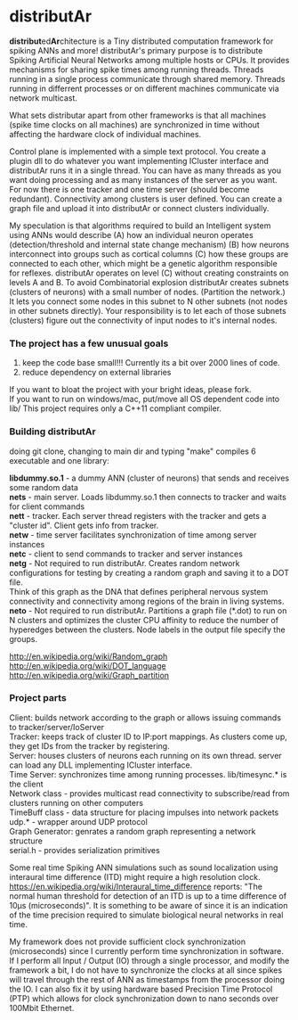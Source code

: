 # distributAr

**distribut**ed**Ar**chitecture is a Tiny distributed computation framework for spiking ANNs and more!
distributAr's primary purpose is to distribute Spiking Artificial Neural Networks among multiple hosts or CPUs.  It provides mechanisms for sharing spike times among running threads. Threads running in a single process communicate through shared memory. Threads running in differrent processes or on different machines communicate via network multicast. 

What sets distributar apart from other frameworks is that all machines (spike time clocks on all machines) are synchronized in time without affecting the hardware clock of individual machines.

Control plane is implemented with a simple text protocol.  You create a plugin dll to do whatever you want implementing ICluster interface and distributAr runs it in a single thread.  You can have as many threads as you want doing processing and as many instances of the server as you want. For now there is one tracker and one time server (should become redundant).  Connectivity among clusters is user defined. You can create a graph file and upload it into distributAr or connect clusters individually.

My speculation is that algorithms required to build an Intelligent system using ANNs would describe (A) how an individual neuron operates (detection/threshold and internal state change mechanism) (B) how neurons interconnect into groups such as cortical columns (C) how these groups are connected to each other, which might be a genetic algorithm responsible for reflexes.  distributAr operates on level (C) without creating constraints on levels A and B.  To avoid Combinatorial explosion distributAr creates subnets (clusters of neurons) with a small number of nodes. (Partition the network.)  It lets you connect some nodes in this subnet to N other subnets (not nodes in other subnets directly).  Your responsibility is to let each of those subnets (clusters) figure out the connectivity of input nodes to it's internal nodes.

### The project has a few unusual goals
1) keep the code base small!!! Currently its a bit over 2000 lines of code.
2) reduce dependency on external libraries

If you want to bloat the project with your bright ideas, please fork.  
If you want to run on windows/mac, put/move all OS dependent code into lib/ 
This project requires only a C++11 compliant compiler.

### Building distributAr

doing git clone, changing to main dir and typing "make" compiles 6 executable and one library:

**libdummy.so.1**  - a dummy ANN (cluster of neurons) that sends and receives some random data  
**nets** - main server.  Loads libdummy.so.1  then connects to tracker and waits for client commands  
**nett** - tracker.  Each server thread registers with the tracker and gets a "cluster id". Client gets info from tracker.  
**netw** - time server facilitates synchronization of time among server instances  
**netc** - client to send commands to tracker and server instances  
**netg** - Not required to run distributAr. Creates random network configurations for testing by creating a random graph and saving it to a DOT file.  
Think of this graph as the DNA that defines peripheral nervous system connectivity and connectivity among regions of the brain in living systems.  
**neto** - Not required to run distributAr.  Partitions a graph file (*.dot) to run on N clusters and optimizes the cluster CPU affinity to reduce the number of hyperedges between the clusters.  Node labels in the output file specify the groups.  

http://en.wikipedia.org/wiki/Random_graph  
http://en.wikipedia.org/wiki/DOT_language  
http://en.wikipedia.org/wiki/Graph_partition  

### Project parts
Client: builds network according to the graph or allows issuing commands to tracker/server/IoServer  
Tracker: keeps track of cluster ID to IP:port mappings.  As clusters come up, they get IDs from the tracker by registering.  
Server: houses clusters of neurons each running on its own thread.  server can load any DLL implementing ICluster interface.  
Time Server: synchronizes time among running processes. lib/timesync.* is the client  
Network class - provides multicast read connectivity to subscribe/read from clusters running on other computers  
TimeBuff class - data structure for placing impulses into network packets  
udp.*    - wrapper around UDP protocol  
Graph Generator: genrates a random graph representing a network structure  
serial.h - provides serialization primitives  

Some real time Spiking ANN simulations such as sound localization using interaural time difference (ITD) might require a high resolution clock.   https://en.wikipedia.org/wiki/Interaural_time_difference   reports: "The normal human threshold for detection of an ITD is up to a time difference of 10μs (microseconds)".  It is something to be aware of since it is an indication of the time precision required to simulate biological neural networks in real time.

My framework does not provide sufficient clock synchronization (microseconds) since I currently perform time synchronization in software.  If I perform all Input / Output (IO) through a single processor, and modify the framework a bit, I do not have to synchronize the clocks at all since spikes will travel through the rest of ANN as timestamps from the processor doing the IO.  I can also fix it by using hardware based Precision Time Protocol (PTP) which allows for clock synchronization down to nano seconds over 100Mbit Ethernet.  

